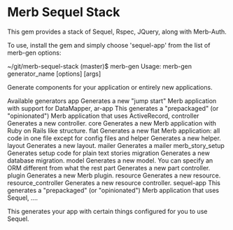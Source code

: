 Merb Sequel Stack
=======================

This gem provides a stack of Sequel, Rspec, JQuery, along with Merb-Auth.

To use, install the gem and simply choose 'sequel-app' from the list of merb-gen options:

~/git/merb-sequel-stack (master)$ merb-gen
Usage: merb-gen generator_name [options] [args]

Generate components for your application or entirely new applications.

Available generators
    app                              Generates a new "jump start" Merb application with support for DataMapper,
    ar-app                           This generates a "prepackaged" (or "opinionated") Merb application that uses ActiveRecord,
    controller                       Generates a new controller.
    core                             Generates a new Merb application with Ruby on Rails like structure.
    flat                             Generates a new flat Merb application: all code in one file except for config files and
    helper                           Generates a new helper.
    layout                           Generates a new layout.
    mailer                           Generates a mailer
    merb_story_setup                 Generates setup code for plain text stories
    migration                        Generates a new database migration.
    model                            Generates a new model. You can specify an ORM different from what the rest
    part                             Generates a new part controller.
    plugin                           Generates a new Merb plugin.
    resource                         Generates a new resource.
    resource_controller              Generates a new resource controller.
    sequel-app                       This generates a "prepackaged" (or "opinionated") Merb application that uses Sequel,
....<snip>
  
This generates your app with certain things configured for you to use Sequel. 